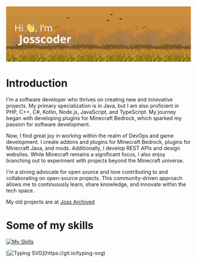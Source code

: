 ![Header](header.png)

# Introduction
I'm a software developer who thrives on creating new and innovative projects. My primary specialization is in Java, but I am also proficient in PHP, C++, C#, Kotlin, Node.js, JavaScript, and TypeScript. My journey began with developing plugins for Minecraft Bedrock, which sparked my passion for software development.

Now, I find great joy in working within the realm of DevOps and game development. I create addons and plugins for Minecraft Bedrock, plugins for Minecraft Java, and mods. Additionally, I develop REST APIs and design websites. While Minecraft remains a significant focus, I also enjoy branching out to experiment with projects beyond the Minecraft universe.

I'm a strong advocate for open source and love contributing to and collaborating on open-source projects. This community-driven approach allows me to continuously learn, share knowledge, and innovate within the tech space.

My old projects are at [Joss Archived](https://github.com/JossArchived)

# Some of my skills
[![My Skills](https://skillicons.dev/icons?i=java,androidstudio,kotlin,c,cpp,cs,dotnet,docker,kubernetes,js,ts,linux,react,nextjs,express,laravel,graphql,nestjs,sqlite,mysql,mongo,redis,bots,discord,nginx,cloudflare,vercel,grafana,git,github,nodejs,npm,maven,gradle,vscode,sublime,idea,webstorm,clion,phpstorm,rider,postman,ps,powershell,rabbitmq,vim,python,go&perline=20)](https://skillicons.dev)


[![Typing SVG](https://readme-typing-svg.demolab.com?font=Kanit&weight=600&size=20&duration=3000&pause=1000&color=FE9900&random=false&width=435&lines=In+this+profile+we+love+free+code;Thanks.)](https://git.io/typing-svg)
